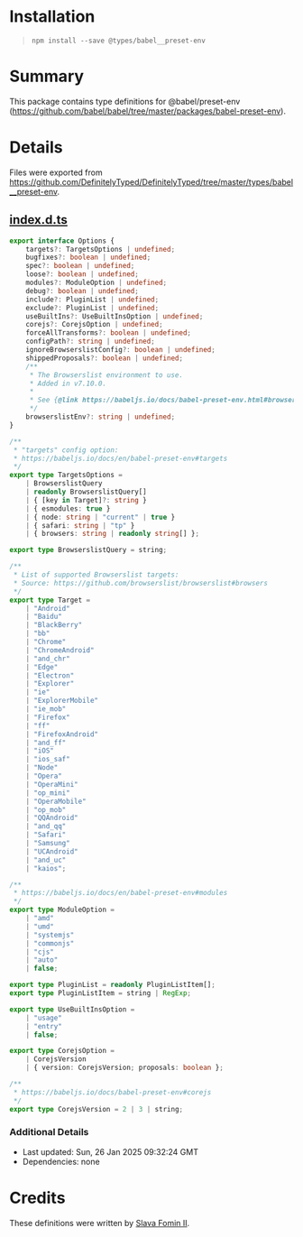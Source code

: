 # Installation
> `npm install --save @types/babel__preset-env`

# Summary
This package contains type definitions for @babel/preset-env (https://github.com/babel/babel/tree/master/packages/babel-preset-env).

# Details
Files were exported from https://github.com/DefinitelyTyped/DefinitelyTyped/tree/master/types/babel__preset-env.
## [index.d.ts](https://github.com/DefinitelyTyped/DefinitelyTyped/tree/master/types/babel__preset-env/index.d.ts)
````ts
export interface Options {
    targets?: TargetsOptions | undefined;
    bugfixes?: boolean | undefined;
    spec?: boolean | undefined;
    loose?: boolean | undefined;
    modules?: ModuleOption | undefined;
    debug?: boolean | undefined;
    include?: PluginList | undefined;
    exclude?: PluginList | undefined;
    useBuiltIns?: UseBuiltInsOption | undefined;
    corejs?: CorejsOption | undefined;
    forceAllTransforms?: boolean | undefined;
    configPath?: string | undefined;
    ignoreBrowserslistConfig?: boolean | undefined;
    shippedProposals?: boolean | undefined;
    /**
     * The Browserslist environment to use.
     * Added in v7.10.0.
     *
     * See {@link https://babeljs.io/docs/babel-preset-env.html#browserslistenv}
     */
    browserslistEnv?: string | undefined;
}

/**
 * "targets" config option:
 * https://babeljs.io/docs/en/babel-preset-env#targets
 */
export type TargetsOptions =
    | BrowserslistQuery
    | readonly BrowserslistQuery[]
    | { [key in Target]?: string }
    | { esmodules: true }
    | { node: string | "current" | true }
    | { safari: string | "tp" }
    | { browsers: string | readonly string[] };

export type BrowserslistQuery = string;

/**
 * List of supported Browserslist targets:
 * Source: https://github.com/browserslist/browserslist#browsers
 */
export type Target =
    | "Android"
    | "Baidu"
    | "BlackBerry"
    | "bb"
    | "Chrome"
    | "ChromeAndroid"
    | "and_chr"
    | "Edge"
    | "Electron"
    | "Explorer"
    | "ie"
    | "ExplorerMobile"
    | "ie_mob"
    | "Firefox"
    | "ff"
    | "FirefoxAndroid"
    | "and_ff"
    | "iOS"
    | "ios_saf"
    | "Node"
    | "Opera"
    | "OperaMini"
    | "op_mini"
    | "OperaMobile"
    | "op_mob"
    | "QQAndroid"
    | "and_qq"
    | "Safari"
    | "Samsung"
    | "UCAndroid"
    | "and_uc"
    | "kaios";

/**
 * https://babeljs.io/docs/en/babel-preset-env#modules
 */
export type ModuleOption =
    | "amd"
    | "umd"
    | "systemjs"
    | "commonjs"
    | "cjs"
    | "auto"
    | false;

export type PluginList = readonly PluginListItem[];
export type PluginListItem = string | RegExp;

export type UseBuiltInsOption =
    | "usage"
    | "entry"
    | false;

export type CorejsOption =
    | CorejsVersion
    | { version: CorejsVersion; proposals: boolean };

/**
 * https://babeljs.io/docs/babel-preset-env#corejs
 */
export type CorejsVersion = 2 | 3 | string;

````

### Additional Details
 * Last updated: Sun, 26 Jan 2025 09:32:24 GMT
 * Dependencies: none

# Credits
These definitions were written by [Slava Fomin II](https://github.com/slavafomin).
